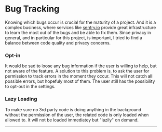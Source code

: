 # Bug Tracking

Knowing which bugs occur is crucial for the maturity of a project. And it is a complex business, where services like
[sentry.io](https://sentry.io/) provide great infrastructure to learn the most out of the bugs and be able to fix them.
Since privacy in general, and in particular for this project, is important, I tried to find a balance between code
quality and privacy concerns.

### Opt-in

It would be sad to loose any bug information if the user is willing to help, but not aware of the feature. A solution
to this problem is, to ask the user for permission to track errors in the moment they occur. This will not catch all
possible errors, but hopefuly most of them. The user still has the possibility to opt-out in the settings.

### Lazy Loading

To make sure no 3rd party code is doing anything in the background without the permission of the user, the related
code is only loaded when allowed to. It will not be loaded immediatey but "lazily" on demand.

---


